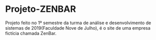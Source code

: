 # Projeto-ZENBAR
Projeto feito no 1º semestre da turma de análise e desenvolvimento de sistemas de 2019(Faculdade Nove de Julho), é o site de uma empresa fictícia chamada ZenBar. 
